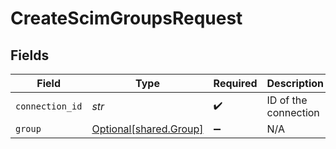 # CreateScimGroupsRequest


## Fields

| Field                                                  | Type                                                   | Required                                               | Description                                            |
| ------------------------------------------------------ | ------------------------------------------------------ | ------------------------------------------------------ | ------------------------------------------------------ |
| `connection_id`                                        | *str*                                                  | :heavy_check_mark:                                     | ID of the connection                                   |
| `group`                                                | [Optional[shared.Group]](../../models/shared/group.md) | :heavy_minus_sign:                                     | N/A                                                    |